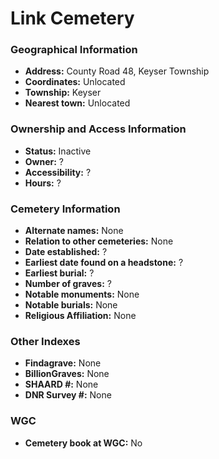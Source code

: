 # Link Cemetery

### Geographical Information
- **Address:** County Road 48, Keyser Township
- **Coordinates:** Unlocated
- **Township:** Keyser
- **Nearest town:** Unlocated

### Ownership and Access Information
- **Status:** Inactive
- **Owner:** ?
- **Accessibility:** ?
- **Hours:** ?

### Cemetery Information
- **Alternate names:** None
- **Relation to other cemeteries:** None
- **Date established:** ?
- **Earliest date found on a headstone:** ?
- **Earliest burial:** ?
- **Number of graves:** ?
- **Notable monuments:** None
- **Notable burials:** None
- **Religious Affiliation:** None

### Other Indexes
- **Findagrave:** None
- **BillionGraves:** None
- **SHAARD #:** None
- **DNR Survey #:** None

### WGC
- **Cemetery book at WGC:** No

